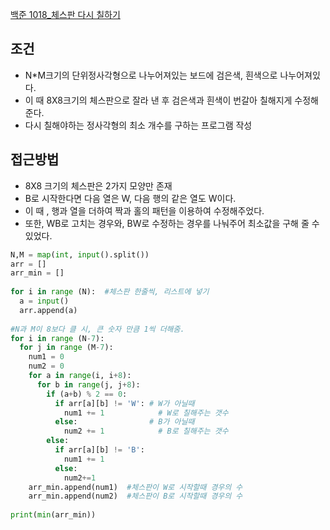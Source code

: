 [백준 1018_체스판 다시 칠하기](https://www.acmicpc.net/problem/1018)

## 조건
- N*M크기의 단위정사각형으로 나누어져있는 보드에 검은색, 흰색으로 나누어져있다.
- 이 때 8X8크기의 체스판으로 잘라 낸 후 검은색과 흰색이 번갈아 칠해지게 수정해준다.
- 다시 칠해야하는 정사각형의 최소 개수를 구하는 프로그램 작성

## 접근방법
- 8X8 크기의 체스판은 2가지 모양만 존재
- B로 시작한다면 다음 열은 W, 다음 행의 같은 열도 W이다.
- 이 때 , 행과 열을 더하여 짝과 홀의 패턴을 이용하여 수정해주었다.
- 또한, WB로 고치는 경우와, BW로 수정하는 경우를 나눠주어 최소값을 구해 줄 수 있었다.

```python
N,M = map(int, input().split())  
arr = []  
arr_min = []  
  
for i in range (N):  #체스판 한줄씩, 리스트에 넣기  
  a = input()  
  arr.append(a)  
  
#N과 M이 8보다 클 시, 큰 숫자 만큼 1씩 더해줌.  
for i in range (N-7):   
  for j in range (M-7):  
    num1 = 0  
    num2 = 0  
    for a in range(i, i+8):  
      for b in range(j, j+8):  
        if (a+b) % 2 == 0:  
          if arr[a][b] != 'W': # W가 아닐때  
            num1 += 1            # W로 칠해주는 갯수  
          else:                # B가 아닐때  
            num2 += 1            # B로 칠해주는 갯수  
        else:  
          if arr[a][b] != 'B':  
            num1 += 1  
          else:  
            num2+=1   
    arr_min.append(num1)  #체스판이 W로 시작할때 경우의 수  
    arr_min.append(num2)  #체스판이 B로 시작할때 경우의 수  
  
print(min(arr_min))
```